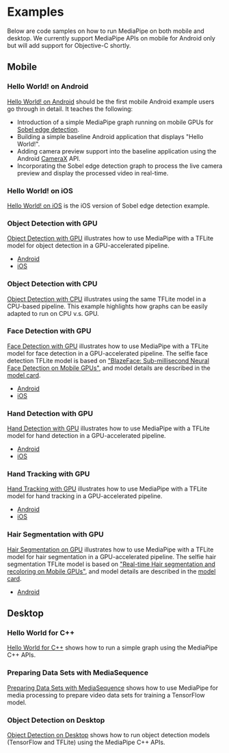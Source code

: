 # Examples

Below are code samples on how to run MediaPipe on both mobile and desktop. We
currently support MediaPipe APIs on mobile for Android only but will add support
for Objective-C shortly.

## Mobile

### Hello World! on Android

[Hello World! on Android](./hello_world_android.md) should be the first mobile
Android example users go through in detail. It teaches the following:

*   Introduction of a simple MediaPipe graph running on mobile GPUs for
    [Sobel edge detection](https://en.wikipedia.org/wiki/Sobel_operator).
*   Building a simple baseline Android application that displays "Hello World!".
*   Adding camera preview support into the baseline application using the
    Android [CameraX] API.
*   Incorporating the Sobel edge detection graph to process the live camera
    preview and display the processed video in real-time.

### Hello World! on iOS

[Hello World! on iOS](./hello_world_ios.md) is the iOS version of Sobel edge
detection example.

### Object Detection with GPU

[Object Detection with GPU](./object_detection_mobile_gpu.md) illustrates how to
use MediaPipe with a TFLite model for object detection in a GPU-accelerated
pipeline.

*   [Android](./object_detection_mobile_gpu.md#android)
*   [iOS](./object_detection_mobile_gpu.md#ios)

### Object Detection with CPU

[Object Detection with CPU](./object_detection_mobile_cpu.md) illustrates using
the same TFLite model in a CPU-based pipeline. This example highlights how
graphs can be easily adapted to run on CPU v.s. GPU.

### Face Detection with GPU

[Face Detection with GPU](./face_detection_mobile_gpu.md) illustrates how to use
MediaPipe with a TFLite model for face detection in a GPU-accelerated pipeline.
The selfie face detection TFLite model is based on
["BlazeFace: Sub-millisecond Neural Face Detection on Mobile GPUs"](https://sites.google.com/view/perception-cv4arvr/blazeface),
and model details are described in the
[model card](https://sites.google.com/corp/view/perception-cv4arvr/blazeface#h.p_21ojPZDx3cqq).

*   [Android](./face_detection_mobile_gpu.md#android)
*   [iOS](./face_detection_mobile_gpu.md#ios)

### Hand Detection with GPU

[Hand Detection with GPU](./hand_detection_mobile_gpu.md) illustrates how to use
MediaPipe with a TFLite model for hand detection in a GPU-accelerated pipeline.

*   [Android](./hand_detection_mobile_gpu.md#android)
*   [iOS](./hand_detection_mobile_gpu.md#ios)

### Hand Tracking with GPU

[Hand Tracking with GPU](./hand_tracking_mobile_gpu.md) illustrates how to use
MediaPipe with a TFLite model for hand tracking in a GPU-accelerated pipeline.

*   [Android](./hand_tracking_mobile_gpu.md#android)
*   [iOS](./hand_tracking_mobile_gpu.md#ios)

### Hair Segmentation with GPU

[Hair Segmentation on GPU](./hair_segmentation_mobile_gpu.md) illustrates how to
use MediaPipe with a TFLite model for hair segmentation in a GPU-accelerated
pipeline. The selfie hair segmentation TFLite model is based on
["Real-time Hair segmentation and recoloring on Mobile GPUs"](https://sites.google.com/view/perception-cv4arvr/hair-segmentation),
and model details are described in the
[model card](https://sites.google.com/corp/view/perception-cv4arvr/hair-segmentation#h.p_NimuO7PgHxlY).

*   [Android](./hair_segmentation_mobile_gpu.md#android)

## Desktop

### Hello World for C++

[Hello World for C++](./hello_world_desktop.md) shows how to run a simple graph
using the MediaPipe C++ APIs.

### Preparing Data Sets with MediaSequence

[Preparing Data Sets with MediaSequence](./media_sequence.md) shows how to use
MediaPipe for media processing to prepare video data sets for training a
TensorFlow model.

### Object Detection on Desktop

[Object Detection on Desktop](./object_detection_desktop.md) shows how to run
object detection models (TensorFlow and TFLite) using the MediaPipe C++ APIs.

[Sobel edge detection]:https://en.wikipedia.org/wiki/Sobel_operator
[CameraX]:https://developer.android.com/training/camerax
